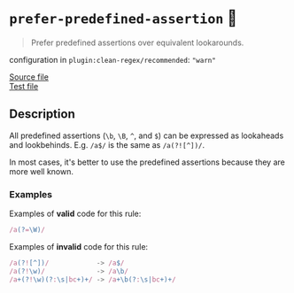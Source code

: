 # `prefer-predefined-assertion` :wrench:

> Prefer predefined assertions over equivalent lookarounds.

configuration in `plugin:clean-regex/recommended`: `"warn"`

<!-- prettier-ignore -->
[Source file](https://github.com/RunDevelopment/eslint-plugin-clean-regex/blob/master/lib/rules/prefer-predefined-assertion.ts) <br> [Test file](https://github.com/RunDevelopment/eslint-plugin-clean-regex/blob/master/tests/lib/rules/prefer-predefined-assertion.ts)

## Description

All predefined assertions (`\b`, `\B`, `^`, and `$`) can be expressed as
lookaheads and lookbehinds. E.g. `/a$/` is the same as `/a(?![^])/`.

In most cases, it's better to use the predefined assertions because they are
more well known.

### Examples

Examples of **valid** code for this rule:

<!-- prettier-ignore -->
```js
/a(?=\W)/
```

Examples of **invalid** code for this rule:

<!-- prettier-ignore -->
```js
/a(?![^])/            -> /a$/
/a(?!\w)/             -> /a\b/
/a+(?!\w)(?:\s|bc+)+/ -> /a+\b(?:\s|bc+)+/
```

